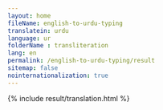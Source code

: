 ```yaml
--- 
layout: home 
fileName: english-to-urdu-typing
translatein: urdu
language: ur
folderName : transliteration
lang: en
permalink: /english-to-urdu-typing/result
sitemap: false
nointernationalization: true
---
```

{% include result/translation.html %}

<script src="/js/result/translator.js" data-foldername="{{page.folderName}}" data-lang="{{page.lang}}"></script>